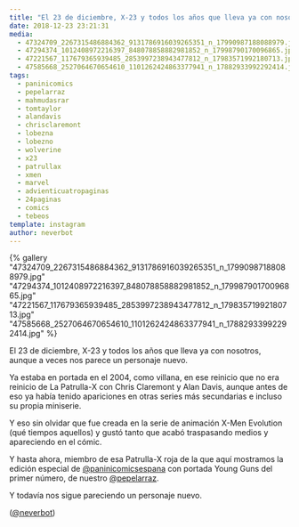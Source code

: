 ```yaml
---
title: "El 23 de diciembre, X-23 y todos los años que lleva ya con nosotros, aunque a veces nos parece un personaje nuevo"
date: 2018-12-23 23:21:31
media: 
  - 47324709_2267315486884362_9131786916039265351_n_17990987188088979.jpg
  - 47294374_1012408972216397_848078858882981852_n_17998790170096865.jpg
  - 47221567_117679365939485_2853997238943477812_n_17983571992180713.jpg
  - 47585668_2527064670654610_1101262424863377941_n_17882933992292414.jpg
tags: 
  - paninicomics
  - pepelarraz
  - mahmudasrar
  - tomtaylor
  - alandavis
  - chrisclaremont
  - lobezna
  - lobezno
  - wolverine
  - x23
  - patrullax
  - xmen
  - marvel
  - advienticuatropaginas
  - 24paginas
  - comics
  - tebeos
template: instagram
author: neverbot
---
```


{% gallery "47324709_2267315486884362_9131786916039265351_n_17990987188088979.jpg" "47294374_1012408972216397_848078858882981852_n_17998790170096865.jpg" "47221567_117679365939485_2853997238943477812_n_17983571992180713.jpg" "47585668_2527064670654610_1101262424863377941_n_17882933992292414.jpg" %}

El 23 de diciembre, X-23 y todos los años que lleva ya con nosotros, aunque a veces nos parece un personaje nuevo.

Ya estaba en portada en el 2004, como villana, en ese reinicio que no era reinicio de La Patrulla-X con Chris Claremont y Alan Davis, aunque antes de eso ya había tenido apariciones en otras series más secundarias e incluso su propia miniserie.

Y eso sin olvidar que fue creada en la serie de animación X-Men Evolution (qué tiempos aquellos) y gustó tanto que acabó traspasando medios y apareciendo en el cómic.

Y hasta ahora, miembro de esa Patrulla-X roja de la que aquí mostramos la edición especial de [@paninicomicsespana](https://instagram.com/paninicomicsespana) con portada Young Guns del primer número, de nuestro [@pepelarraz](https://instagram.com/pepelarraz).

Y todavía nos sigue pareciendo un personaje nuevo.

([@neverbot](https://instagram.com/neverbot))

